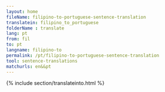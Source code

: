 ```yaml
---
layout: home
fileName: filipino-to-portuguese-sentence-translation
translatein: filipino_to_portuguese
folderName : translate
lang: pt
from: fil
to: pt
langname: filipino-to
permalink: /pt/filipino-to-portuguese-sentence-translation
tool: sentence-translations
matchurls: en&&pt
---
```

{% include section/translateinto.html %}
